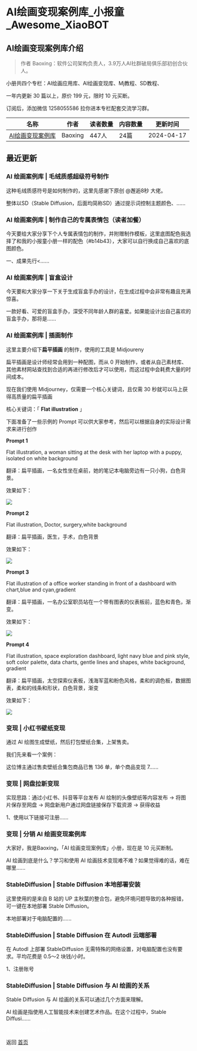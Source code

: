 # AI绘画变现案例库_小报童_Awesome_XiaoBOT

## AI绘画变现案例库介绍
> 作者 Baoxing：软件公司架构负责人，3.9万人AI社群破局俱乐部初创合伙人。    
    
小册共四个专栏：AI绘画应用库、AI绘画变现库、Mj教程、SD教程、    
    
一年内更新 30 篇以上，原价 199 元，限时 10 元买断。    
    
订阅后，添加微信 1258055586 拉你进本专栏配套交流学习群。  
  


|名称|作者|读者数量|内容数量|更新时间|
|---|---|---|---|---|
|[AI绘画变现案例库](https://xiaobot.net/p/a15065411994?refer=9c3f1c95-a052-465a-9902-f6d75080262a)|Baoxing|447人|24篇|2024-04-17|

## 最近更新
### AI 绘画案例库 | 毛绒质感超级符号制作

这种毛绒质感符号是如何制作的，这里先感谢下原创 @邂逅8秒 大佬。

整体以SD（Stable Diffusion，后面均简称SD）通过提示词控制主题颜色、......

### AI 绘画案例库 | 制作自己的专属表情包（读者加餐）

今天要给大家分享下个人专属表情包的制作，并附赠制作模板，这里底图配色我选择了和我的小报童小册一样的配色（#b14b43），大家可以自行换成自己喜欢的底图颜色。

一、成果先行<......

### AI 绘画案例库 | 盲盒设计

今天要和大家分享一下关于生成盲盒手办的设计，在生成过程中会非常有趣且充满惊喜。

一款好看、可爱的盲盒手办，深受不同年龄人群的喜爱。如果能设计出自己喜欢的盲盒手办，那将是......

### AI 绘画案例库 | 插画制作

这里主要介绍下**扁平插画** 的制作，使用的工具是 Midjoureny

扁平插画是设计师经常会用到一种配图，而从 0 开始制作，或者从自己素材库、其他素材网站查找到合适的再进行修改后才可以使用，而这过程中会耗费大量的时间成本。

现在我们使用 Midjourney，仅需要一个核心关键词，且仅需 30 秒就可以马上获得高质量的扁平插画

核心关键词：「 **Flat illustration** 」

下面准备了一些示例的 Prompt 可以供大家参考，然后可以根据自身的实际设计需求来进行创作

**Prompt 1**

Flat illustration, a woman sitting at the desk with her laptop with a puppy,
isolated on white background

翻译：扁平插画，一名女性坐在桌前，她的笔记本电脑旁边有一只小狗，白色背景。

效果如下：

![](https://static.xiaobot.net/file/2023-10-17/131959/32d1df49426583cdb362cdf1935434e8.png)

**Prompt 2**

Flat illustration, Doctor, surgery,white background

翻译：扁平插画，医生，手术，白色背景

效果如下：

![](https://static.xiaobot.net/file/2023-10-17/131959/3c150788dec0d6894a3470ab7c3222e8.png)

**Prompt 3**

Flat illustration of a office worker standing in front of a dashboard with
chart,blue and cyan,gradient

翻译：扁平插画，一名办公室职员站在一个带有图表的仪表板前，蓝色和青色，渐变。

效果如下：

![](https://static.xiaobot.net/file/2023-10-17/131959/c53ea5be77dfcd8060421b2e2e64b987.png)

**Prompt 4**

Flat illustration, space exploration dashboard, light navy blue and pink
style, soft color palette, data charts, gentle lines and shapes, white
background, gradient

翻译：扁平插画，太空探索仪表板，浅海军蓝和粉色风格，柔和的调色板，数据图表，柔和的线条和形状，白色背景，渐变

效果如下：

![](https://static.xiaobot.net/file/2023-10-17/131959/16237011c540775b98060cfa9007f8f5.png)

### 变现 | 小红书壁纸变现

通过 AI 绘图生成壁纸，然后打包壁纸合集，上架售卖。

我们先来看一个案例：

这位博主通过售卖壁纸合集包商品已售 136 单，单个商品变现 7......

### 变现 | 网盘拉新变现

实现思路：通过小红书、抖音等平台发布 AI 绘制的头像壁纸等内容发布 → 将图片保存至网盘 → 网盘新用户通过网盘链接保存下载资源 → 获得收益

1、使用以下链接可注册......

### 变现 | 分销 AI 绘画变现案例库

大家好，我是Baoxing，「AI 绘画变现案例库」小册，现在是 10 元买断制。

AI 绘画到底是什么？学习和使用 AI 绘画技术变现难不难？如果觉得难的话，难在哪里......

### StableDiffusion | Stable Diffusion 本地部署安装

这里使用的是来自 B 站的 UP 主秋葉的整合包，避免环境问题导致的各种报错，可一键在本地部署 Stable Diffusion。

本地部署对于电脑配置的......

### StableDiffusion | Stable Diffusion 在 Autodl 云端部署

在 Autodl 上部署 StableDiffusion 无需特殊的网络设置，对电脑配置也没有要求。平均花费是 0.5～2 块钱/小时。

1、注册账号

### StableDiffusion | Stable Diffusion 与 AI 绘画的关系

Stable Diffusion 与 AI 绘画的关系可以通过几个方面来理解。

AI 绘画是指使用人工智能技术来创建艺术作品。在这个过程中，Stable Diffusi......


<a href="https://github.com/Reno9527/awesome-xiaobot" style="color: white; text-decoration: none;">awesome-xiaobot</a>

返回 [首页](../README.md)
